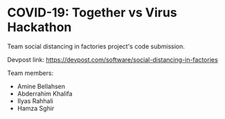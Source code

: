 # COVID-19: Together vs Virus Hackathon

Team social distancing in factories project's code submission.

Devpost link: https://devpost.com/software/social-distancing-in-factories

Team members:

- Amine Bellahsen
- Abderrahim Khalifa
- Ilyas Rahhali
- Hamza Sghir
